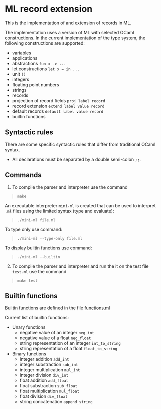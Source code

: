 # ML record extension

This is the implementation of and extension of records in ML.

The implementation uses a version of ML with selected OCaml constructions. In the current implementation of the type system, the following constructions are supported:
- variables
- applications
- abstractions `fun x -> ...`
- let constructions `let x = in ...`
- unit `()`
- integers
- floating point numbers
- strings
- records
- projection of record fields `proj label record`
- record extension `extend label value record`
- default records `default label value record`
- builtin functions

## Syntactic rules
There are some specific syntactic rules that differ from traditional OCaml syntax.
- All declarations must be separated by a double semi-colon `;;`.

## Commands
1. To compile the parser and interpreter use the command
> `make`

  An executable interpreter `mini-ml` is created that can be used to interpret `.ml` files using the limited syntax (type and evaluate):
  > `./mini-ml file.ml`

  To type only use command:
  > `./mini-ml --type-only file.ml`

  To display builtin functions use command:
> `./mini-ml --builtin`

2. To compile the parser and interpreter and run the it on the test file `test.ml` use the command
> `make test`


## Builtin functions
Builtin functions are defined in the file [functions.ml](functions.ml)

Current list of builtin functions:
- Unary functions
  - negative value of an integer `neg_int`
  - negative value of a float `neg_float`
  - string representation of an integer `int_to_string`
  - string representation of a float `float_to_string`
- Binary functions
  - integer addition `add_int`
  - integer substraction `sub_int`
  - integer multiplication `mul_int`
  - integer division `div_int`
  - float addition `add_float`
  - float substraction `sub_float`
  - float multiplication `mul_float`
  - float division `div_float`
  - string concatenation `append_string`
